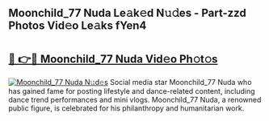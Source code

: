 ## Moonchild_77 Nuda Le𝚊k𝚎d N𝚞𝚍es - Part-zzd Photos Vid𝚎o Le𝚊ks fYen4

# <h2><a href="http://fbft7ym.evod.top/?m=Moonchild_77+Nuda">🔗 👉🔴 Moonchild_77 Nuda Vid𝚎o Ph𝚘t𝚘s</a></h2>

[![Moonchild_77 Nuda N𝚞d𝚎s](https://i.imgur.com/8V9OHl7.gif)](http://fbft7ym.evod.top/?m=Moonchild_77+Nuda)
Social media star Moonchild_77 Nuda who has gained fame for posting lifestyle and dance-related content, including dance trend performances and mini vlogs. Moonchild_77 Nuda, a renowned public figure, is celebrated for his philanthropy and humanitarian work. 
